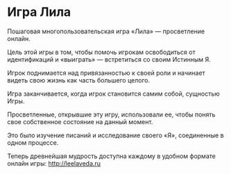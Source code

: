 # Игра Лила
Пошаговая многопользовательская игра «Лила» — просветление онлайн.

Цель этой игры в том, чтобы помочь игрокам освободиться от идентификаций и «выиграть» — встретиться со своим Истинным Я.

Игрок поднимается над привязанностью к своей роли и начинает видеть свою жизнь как часть большего целого.

Игра заканчивается, когда игрок становится самим собой, сущностью Игры.

Просветленные, открывшие эту игру, использовали ее, чтобы понять свое собственное состояние на данный момент.

Это было изучение писаний и исследование своего «Я», соединенные в одном процессе.

Теперь древнейшая мудрость доступна каждому в удобном формате онлайн игры: http://leelaveda.ru